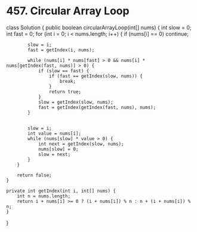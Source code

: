 # 457. Circular Array Loop

class Solution { public boolean circularArrayLoop\(int\[\] nums\) { int slow = 0; int fast = 0; for \(int i = 0; i &lt; nums.length; i++\) { if \(nums\[i\] == 0\) continue;

```text
        slow = i;
        fast = getIndex(i, nums);

        while (nums[i] * nums[fast] > 0 && nums[i] * nums[getIndex(fast, nums)] > 0) {
            if (slow == fast) {
                if (fast == getIndex(slow, nums)) {
                    break;
                } 
                return true;
            }
            slow = getIndex(slow, nums);
            fast = getIndex(getIndex(fast, nums), nums);
        }


        slow = i;
        int value = nums[i];
        while (nums[slow] * value > 0) {
            int next = getIndex(slow, nums);
            nums[slow] = 0;
            slow = next;
        }
    }

    return false;
}

private int getIndex(int i, int[] nums) {
    int n = nums.length;
    return i + nums[i] >= 0 ? (i + nums[i]) % n : n + (i + nums[i]) % n;
}
```

}

